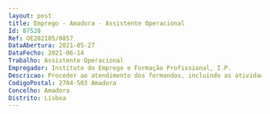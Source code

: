 ```yaml
--- 
layout: post
title: Emprego - Amadora - Assistente Operacional
Id: 87528
Ref: OE202105/0857
DataAbertura: 2021-05-27
DataFecho: 2021-06-14
Trabalho: Assistente Operacional
Empregador: Instituto do Emprego e Formação Profissional, I.P.
Descricao: Proceder ao atendimento dos formandos, incluindo as atividades de Front Offce e BackOffice administrativas.
CodigoPostal: 2704-503 Amadora
Concelho: Amadora
Distrito: Lisboa
--- 
```

